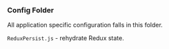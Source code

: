 ### Config Folder
All application specific configuration falls in this folder.

`ReduxPersist.js` - rehydrate Redux state.
